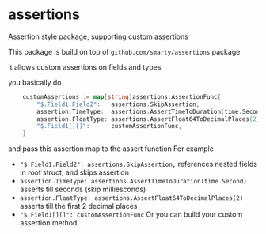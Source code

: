 # assertions
Assertion style package, supporting custom assertions

This package is build on top of `github.com/smarty/assertions` package

it allows custom assertions on fields and types

you basically do
```go
	customAssertions := map[string]assertions.AssertionFunc{
		"$.Field1.Field2":   assertions.SkipAssertion,
		assertion.TimeType:  assertions.AssertTimeToDuration(time.Second),
		assertion.FloatType: assertions.AssertFloat64ToDecimalPlaces(2),
		"$.Field1[][]":      customAssertionFunc,
	}
```
and pass this assertion map to the assert function
For example
- `"$.Field1.Field2": assertions.SkipAssertion,`
references nested fields in root struct, and skips assertion
- `assertion.TimeType: assertions.AssertTimeToDuration(time.Second)`
asserts till seconds (skip milliesconds)
- `assertion.FloatType: assertions.AssertFloat64ToDecimalPlaces(2)`
asserts till the first 2 decimal places
- `"$.Field1[][]": customAssertionFunc`
Or you can build your custom assertion method
